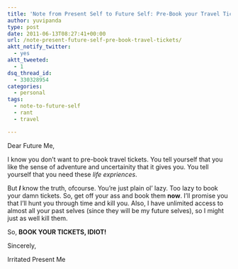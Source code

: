 ```yaml
---
title: 'Note from Present Self to Future Self: Pre-Book your Travel Tickets'
author: yuvipanda
type: post
date: 2011-06-13T08:27:41+00:00
url: /note-present-future-self-pre-book-travel-tickets/
aktt_notify_twitter:
  - yes
aktt_tweeted:
  - 1
dsq_thread_id:
  - 330328954
categories:
  - personal
tags:
  - note-to-future-self
  - rant
  - travel

---
```

Dear Future Me,

I know you don&#8217;t want to pre-book travel tickets. You tell yourself that you like the sense of adventure and uncertainity that it gives you. You tell yourself that you need these _life expriences_.

But _**I**_ know the truth, ofcourse. You&#8217;re just plain ol&#8217; lazy. Too lazy to book your damn tickets. So, get off your ass and book them **now**. I&#8217;ll promise you that I&#8217;ll hunt you through time and kill you. Also, I have unlimited access to almost all your past selves (since they will be my future selves), so I might just as well kill them.

So, **BOOK YOUR TICKETS, IDIOT!**

Sincerely,

Irritated Present Me

&nbsp;
